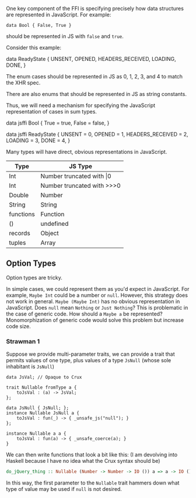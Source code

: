 One key component of the FFI is specifying precisely how data structures are represented in JavaScript.  For example:

```
data Bool { False, True }
```

should be represented in JS with `false` and `true`.

Consider this example:

data ReadyState {
    UNSENT,
    OPENED,
    HEADERS_RECEIVED,
    LOADING,
    DONE,
}

The enum cases should be represented in JS as 0, 1, 2, 3, and 4 to match the XHR spec.

There are also enums that should be represented in JS as string constants.

Thus, we will need a mechanism for specifying the JavaScript representation of cases in sum types.

data jsffi Bool {
    True = true,
    False = false,
}

data jsffi ReadyState {
    UNSENT = 0,
    OPENED = 1,
    HEADERS_RECEIVED = 2,
    LOADING = 3,
    DONE = 4,
}

Many types will have direct, obvious representations in JavaScript.

Type | JS Type
-- | --
Int | Number truncated with &#124;0
Int | Number truncated with >>>0
Double | Number
String | String
functions | Function
() | undefined
records | Object
tuples | Array

## Option Types

Option types are tricky.

In simple cases, we could represent them as you'd expect in JavaScript.  For example, `Maybe Int` could be a number or `null`.  However, this strategy does not work in general.  `Maybe (Maybe Int)` has no obvious representation in JavaScript.  Does `null` mean `Nothing` or `Just Nothing`?  This is problematic in the case of generic code.  How should a `Maybe a` be represented?  Monomorphization of generic code would solve this problem but increase code size.

### Strawman 1

Suppose we provide multi-parameter traits, we can provide a trait that permits values of one type, plus values of a type `JsNull` (whose sole inhabitant is `JsNull`)

```
data JsVal; // Opaque to Crux

trait Nullable fromType a {
    toJsVal : (a) -> JsVal;
};

data JsNull { JsNull; };
instance Nullable JsNull a {
    toJsVal : fun(_) -> { _unsafe_js("null"); }
};

instance Nullable a a {
    toJsVal : fun(a) -> { _unsafe_coerce(a); }
}
```

We can then write functions that look a bit like this: (I am devolving into Haskell because I have no idea what the
Crux syntax should be)

```haskell
do_jQuery_thing :: Nullable (Number -> Number -> IO ()) a => a -> IO ()
```

In this way, the first parameter to the `Nullable` trait hammers down what type of value may be used if `null` is not
desired.
